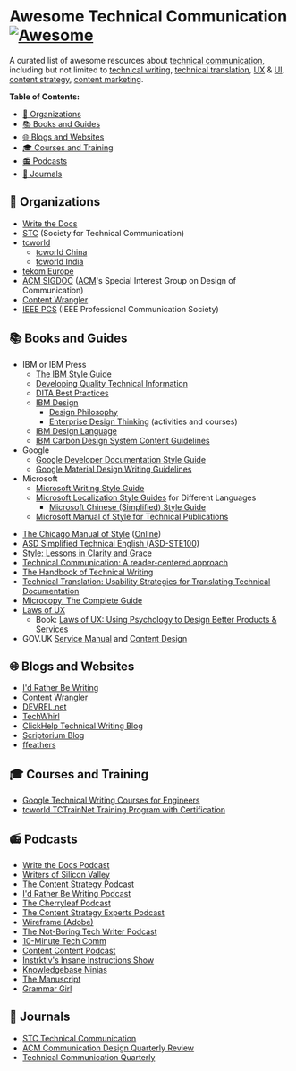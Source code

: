 <!-- omit in toc -->
# Awesome Technical Communication [![Awesome](https://awesome.re/badge.svg)](https://awesome.re)

A curated list of awesome resources about [technical communication](https://en.wikipedia.org/wiki/Technical_communication), including but not limited to [technical writing](https://en.wikipedia.org/wiki/Technical_writing), [technical translation](https://en.wikipedia.org/wiki/Technical_translation), [UX](https://en.wikipedia.org/wiki/User_experience) & [UI](https://en.wikipedia.org/wiki/User_interface_design), [content strategy](https://en.wikipedia.org/wiki/Content_strategy), [content marketing](https://en.wikipedia.org/wiki/Content_marketing).

**Table of Contents:**

- [🏫 Organizations](#-organizations)
- [📚 Books and Guides](#-books-and-guides)
- [🌐 Blogs and Websites](#-blogs-and-websites)
- [🎓 Courses and Training](#-courses-and-training)
- [📻 Podcasts](#-podcasts)
- [📰 Journals](#-journals)

## 🏫 Organizations

- [Write the Docs](https://www.writethedocs.org/)
- [STC](https://www.stc.org/) (Society for Technical Communication)
- [tcworld](http://www.tcworld.info/)
  - [tcworld China](https://www.tcworld-china.cn/en/)
  - [tcworld India](https://tcworld-india.com/)
- [tekom Europe](https://www.technical-communication.org/)
- [ACM SIGDOC](http://sigdoc.acm.org/) ([ACM](https://www.acm.org/)'s Special Interest Group on Design of Communication)
- [Content Wrangler](http://www.thecontentwrangler.com/)
- [IEEE PCS](https://procomm.ieee.org/) (IEEE Professional Communication Society)

## 📚 Books and Guides

+ IBM or IBM Press
  - [The IBM Style Guide](https://www.amazon.com/IBM-Style-Guide-Conventions-Writers-ebook/dp/B005Z09FOC)
  - [Developing Quality Technical Information](https://www.amazon.com/Developing-Quality-Technical-Information-Handbook/dp/0133118975)
  - [DITA Best Practices](https://www.amazon.com/DITA-Best-Practices-Roadmap-Architecting/dp/0132480522)
  + [IBM Design](https://www.ibm.com/design/)
    - [Design Philosophy](https://www.ibm.com/design/approach/design-philosophy/)
    - [Enterprise Design Thinking](https://www.ibm.com/design/thinking) (activities and courses)
  - [IBM Design Language](https://www.ibm.com/design/language/)
  - [IBM Carbon Design System Content Guidelines](https://www.carbondesignsystem.com/)
+ Google
  - [Google Developer Documentation Style Guide](https://developers.google.cn/style/)
  - [Google Material Design Writing Guidelines](https://material.io/design/communication/writing.html#principles)
+ Microsoft
  - [Microsoft Writing Style Guide](https://docs.microsoft.com/en-us/style-guide/welcome/)
  + [Microsoft Localization Style Guides](https://www.microsoft.com/en-us/language/styleguides) for Different Languages
    - [Microsoft Chinese (Simplified) Style Guide](http://download.microsoft.com/download/4/c/a/4ca95933-3496-4793-9d77-a89b60a8312c/zho-chn-styleguide.pdf)
  - [Microsoft Manual of Style for Technical Publications](https://www.amazon.com/Microsoft-Manual-Style-Technical-Publications/dp/0735617465)
- [The Chicago Manual of Style](https://www.amazon.com/Chicago-Manual-Style-16th/dp/0226104206) ([Online](https://www.chicagomanualofstyle.org/home.html))
- [ASD Simplified Technical English (ASD-STE100)](http://www.asd-ste100.org/request.html)
- [Style: Lessons in Clarity and Grace](https://www.amazon.com/Style-Lessons-Clarity-Grace-12th/dp/0134080416/)
- [Technical Communication: A reader-centered approach](https://www.amazon.com/Technical-Communication-reader-centered-approach-8th/dp/113330981X/)
- [The Handbook of Technical Writing](https://www.amazon.com/Handbook-Technical-Writing-Gerald-Alred-dp-1319058523/dp/1319058523/)
- [Technical Translation: Usability Strategies for Translating Technical Documentation](https://www.amazon.com/Technical-Translation-Strategies-Translating-Documentation-ebook-dp-B000UJBJLA/dp/B000UJBJLA/)
- [Microcopy: The Complete Guide](https://www.microcopybook.com/)
- [Laws of UX](https://lawsofux.com/)
  - Book: [Laws of UX: Using Psychology to Design Better Products & Services](https://www.amazon.com/Laws-UX-Principles-Persuasive-Products/dp/149205531X)
- GOV.UK [Service Manual](https://www.gov.uk/service-manual) and [Content Design](https://www.gov.uk/guidance/content-design)

## 🌐 Blogs and Websites

- [I'd Rather Be Writing](http://idratherbewriting.com/)
- [Content Wrangler](http://www.thecontentwrangler.com/)
- [DEVREL.net](https://devrel.net/)
- [TechWhirl](https://techwhirl.com/)
- [ClickHelp Technical Writing Blog](https://clickhelp.com/clickhelp-technical-writing-blog/)
- [Scriptorium Blog](https://www.scriptorium.com/blog/)
- [ffeathers](https://ffeathers.wordpress.com/)

## 🎓 Courses and Training

- [Google Technical Writing Courses for Engineers](https://developers.google.com/tech-writing)
- [tcworld TCTrainNet Training Program with Certification](https://www.technical-writing-training-and-certification.com/)

## 📻 Podcasts

- [Write the Docs Podcast](https://podcast.writethedocs.org/)
- [Writers of Silicon Valley](https://www.writersofsiliconvalley.com/)
- [The Content Strategy Podcast](https://www.contentstrategy.com/podcast)
- [I'd Rather Be Writing Podcast](https://idratherbewriting.com/category-podcasts/)
- [The Cherryleaf Podcast](https://www.cherryleaf.com/podcast/)
- [The Content Strategy Experts Podcast](https://www.scriptorium.com/content-strategy-experts-podcast/)
- [Wireframe (Adobe)](https://podcasts.apple.com/us/podcast/wireframe/id1437677219)
- [The Not-Boring Tech Writer Podcast](https://www.thenotboringtechwriter.com/)
- [10-Minute Tech Comm](https://www.stitcher.com/podcast/uah-technical-writing/10minute-tech-comm)
- [Content Content Podcast](http://edmarsh.com/content-content-podcast/)
- [Instrktiv's Insane Instructions Show](https://open.spotify.com/show/0OqluDn7YSjc1cdAULPOB8)
- [Knowledgebase Ninjas](https://document360.io/blog/category/knowledgebase-ninjas/)
- [The Manuscript](https://podcasts.apple.com/podcast/the-manuscript/id1501843799)
- [Grammar Girl](https://www.quickanddirtytips.com/grammar-girl)

## 📰 Journals

- [STC Technical Communication](https://www.stc.org/techcomm/)
- [ACM Communication Design Quarterly Review](https://dl.acm.org/newsletter/sigdoc-cdqr)
- [Technical Communication Quarterly](https://www.tandfonline.com/loi/htcq20)